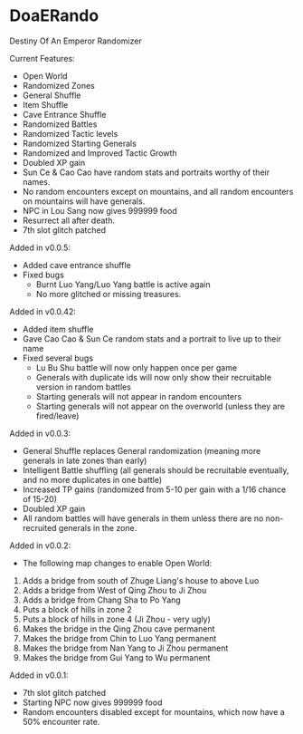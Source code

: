 # DoaERando
Destiny Of An Emperor Randomizer

Current Features:
- Open World
- Randomized Zones
- General Shuffle
- Item Shuffle
- Cave Entrance Shuffle
- Randomized Battles
- Randomized Tactic levels
- Randomized Starting Generals
- Randomized and Improved Tactic Growth
- Doubled XP gain
- Sun Ce & Cao Cao have random stats and portraits worthy of their names.
- No random encounters except on mountains, and all random encounters on mountains will have generals.
- NPC in Lou Sang now gives 999999 food
- Resurrect all after death.
- 7th slot glitch patched

Added in v0.0.5:
- Added cave entrance shuffle
- Fixed bugs
    - Burnt Luo Yang/Luo Yang battle is active again
    - No more glitched or missing treasures.

Added in v0.0.42:
- Added item shuffle
- Gave Cao Cao & Sun Ce random stats and a portrait to live up to their name
- Fixed several bugs
    - Lu Bu Shu battle will now only happen once per game
    - Generals with duplicate ids will now only show their recruitable version in random battles
    - Starting generals will not appear in random encounters
    - Starting generals will not appear on the overworld (unless they are fired/leave)

Added in v0.0.3:
- General Shuffle replaces General randomization (meaning more generals in late zones than early)
- Intelligent Battle shuffling (all generals should be recruitable eventually, and no more duplicates in one battle)
- Increased TP gains (randomized from 5-10 per gain with a 1/16 chance of 15-20)
- Doubled XP gain
- All random battles will have generals in them unless there are no non-recruited generals in the zone.

Added in v0.0.2:
- The following map changes to enable Open World:
1) Adds a bridge from south of Zhuge Liang's house to above Luo
2) Adds a bridge from West of Qing Zhou to Ji Zhou
3) Adds a bridge from Chang Sha to Po Yang
4) Puts a block of hills in zone 2
5) Puts a block of hills in zone 4 (Ji Zhou - very ugly)
6) Makes the bridge in the Qing Zhou cave permanent
7) Makes the bridge from Chin to Luo Yang permanent
8) Makes the bridge from Nan Yang to Ji Zhou permanent
9) Makes the bridge from Gui Yang to Wu permanent

Added in v0.0.1:
- 7th slot glitch patched
- Starting NPC now gives 999999 food
- Random encounters disabled except for mountains, which now have a 50% encounter rate.

